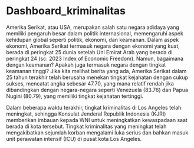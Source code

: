 ﻿# Dashboard_kriminalitas

Amerika Serikat, atau USA, merupakan salah satu negara adidaya yang memiliki pengaruh besar dalam politik internasional, memengaruhi aspek kehidupan global seperti politik, ekonomi, dan keamanan. Dalam aspek ekonomi, Amerika Serikat termasuk negara dengan ekonomi yang kuat, berada di peringkat 25 dunia setelah Uni Emirat Arab yang berada di peringkat 24 (sc: 2023 Index of Economic Freedom). Namun, bagaimana dengan keamanan? Apakah juga termasuk negara dengan tingkat keamanan tinggi? Jika kita melihat berita yang ada, Amerika Serikat dalam 25 tahun terakhir telah berusaha menekan tingkat kejahatan dengan cukup sukses, mencatat angka sebesar 47.70, yang mana relatif rendah jika dibandingkan dengan negara-negara seperti Venezuela (83.76) dan Papua Nugini (80.79), yang memiliki tingkat kejahatan tertinggi.

Dalam beberapa waktu terakhir, tingkat kriminalitas di Los Angeles telah meningkat, sehingga Konsulat Jenderal Republik Indonesia (KJRI) memberikan imbauan kepada WNI untuk meningkatkan kewaspadaan saat berada di kota tersebut. Tingkat kriminalitas yang meningkat telah mengakibatkan sejumlah korban mengalami luka serius dan bahkan masuk unit perawatan intensif (ICU) di pusat kota Los Angeles.
